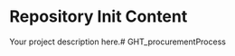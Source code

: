 Repository Init Content
=======================

Your project description here.# GHT_procurementProcess

